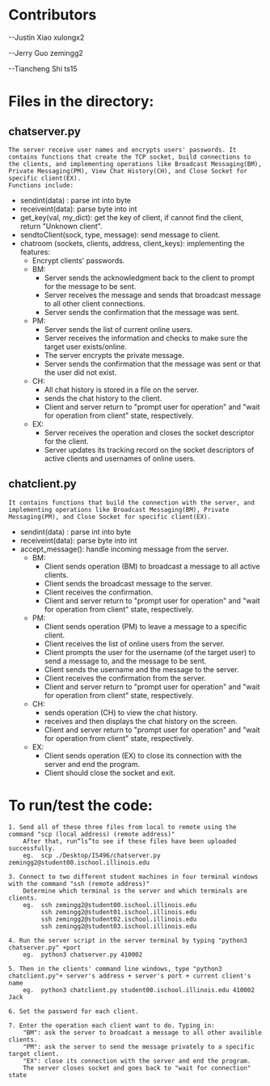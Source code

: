 # Contributors
--Justin Xiao 		xulongx2

--Jerry Guo 		zemingg2

--Tiancheng Shi 	ts15



# Files in the directory:

## chatserver.py
```
The server receive user names and encrypts users' passwords. It contains functions that create the TCP socket, build connections to the clients, and implementing operations like Broadcast Messaging(BM), Private Messaging(PM), View Chat History(CH), and Close Socket for specific client(EX).
Functions include:
```
- sendint(data) : parse int into byte
- receiveint(data): parse byte into int
- get_key(val, my_dict): get the key of client, if cannot find the client, return "Unknown client".
- sendtoClient(sock, type, message): send message to client.
- chatroom (sockets, clients, address, client_keys): implementing the features:
  - Encrypt clients' passwords.
  - BM: 
    - Server sends the acknowledgment back to the client to prompt for the message to be sent.
    - Server receives the message and sends that broadcast message to all other client connections.
    - Server sends the confirmation that the message was sent. 
  - PM: 
    - Server sends the list of current online users. 
    - Server receives the  information and checks to make sure the target user exists/online.
    - The server encrypts the private message.
    - Server sends the confirmation that the message was sent or that the user did not exist. 
  - CH:
    - All chat history is stored in a file on the server.
    - sends the chat history to the client.
    - Client and server return to "prompt user for operation" and "wait for operation from client" state, respectively.
  - EX:
    - Server receives the operation and closes the socket descriptor for the client.
    - Server updates its tracking record on the socket descriptors of active clients and usernames of online users.

## chatclient.py

	It contains functions that build the connection with the server, and implementing operations like Broadcast Messaging(BM), Private Messaging(PM), and Close Socket for specific client(EX).
- sendint(data) : parse int into byte
- receiveint(data): parse byte into int
- accept_message(): handle incoming message from the server.
  - BM:
    - Client sends operation (BM) to broadcast a message to all active clients.
    - Client sends the broadcast message to the server.
    - Client receives the confirmation.
    - Client and server return to "prompt user for operation" and "wait for operation from client" state, respectively.
  - PM:
    - Client sends operation (PM) to leave a message to a specific client.
    - Client receives the list of online users from the server.
    - Client prompts the user for the username (of the target user) to send a message to, and the message to be sent.
    - Client sends the username and the message to the server.
    - Client receives the confirmation from the server.
    - Client and server return to "prompt user for operation" and "wait for operation from client" state, respectively.
  - CH:
    - sends operation (CH) to view the chat history.
    - receives and then displays the chat history on the screen.
    - Client and server return to "prompt user for operation" and "wait for operation from client" state, respectively.
  - EX:
    - Client sends operation (EX) to close its connection with the server and end the program.
    - Client should close the socket and exit.

# To run/test the code:

	1. Send all of these three files from local to remote using the command "scp (local address) (remote address)"
		After that, run“ls”to see if these files have been uploaded successfully.
		eg.  scp ./Desktop/IS496/chatserver.py zemingg2@student00.ischool.illinois.edu
	
	3. Connect to two different student machines in four terminal windows with the command "ssh (remote address)"
		Determine which terminal is the server and which terminals are clients.
		eg.  ssh zemingg2@student00.ischool.illinois.edu
			 ssh zemingg2@student01.ischool.illinois.edu
			 ssh zemingg2@student02.ischool.illinois.edu
			 ssh zemingg2@student03.ischool.illinois.edu
	
	4. Run the server script in the server terminal by typing "python3 chatserver.py" +port
		eg.  python3 chatserver.py 410002
	
	5. Then in the clients' command line windows, type "python3 chatclient.py"+ server's address + server's port + current client's name
		eg.  python3 chatclient.py student00.ischool.illinois.edu 410002 Jack
	
	6. Set the password for each client.
	
	7. Enter the operation each client want to do. Typing in:
		"BM": ask the server to broadcast a message to all other availible clients.
		"PM": ask the server to send the message privately to a specific target client. 
		"EX": close its connection with the server and end the program. 
		The server closes socket and goes back to "wait for connection" state


​			
